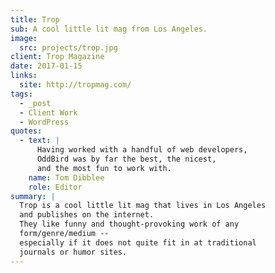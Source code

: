 ```yaml
---
title: Trop
sub: A cool little lit mag from Los Angeles.
image:
  src: projects/trop.jpg
client: Trop Magazine
date: 2017-01-15
links:
  site: http://tropmag.com/
tags:
  - _post
  - Client Work
  - WordPress
quotes:
  - text: |
      Having worked with a handful of web developers,
      OddBird was by far the best, the nicest,
      and the most fun to work with.
    name: Tom Dibblee
    role: Editor
summary: |
  Trop is a cool little lit mag that lives in Los Angeles
  and publishes on the internet.
  They like funny and thought-provoking work of any
  form/genre/medium --
  especially if it does not quite fit in at traditional
  journals or humor sites.
---
```

